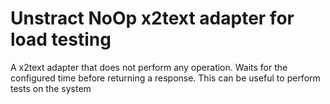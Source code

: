 # Unstract NoOp x2text adapter for load testing

A x2text adapter that does not perform any operation. Waits for the configured time before returning a response. This can be useful to perform tests on the system